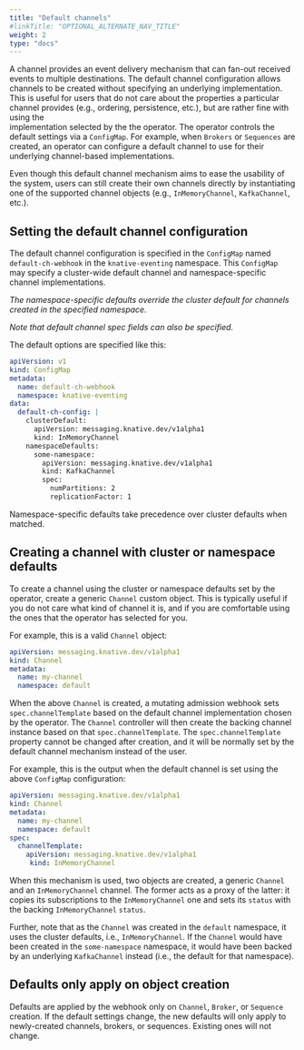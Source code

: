 ```yaml
---
title: "Default channels"
#linkTitle: "OPTIONAL_ALTERNATE_NAV_TITLE"
weight: 2
type: "docs"
---
```


A channel provides an event delivery mechanism that can fan-out received events to multiple destinations. 
The default channel configuration allows channels to be created without
specifying an underlying implementation. This is useful for users that do not care about the properties a particular 
channel provides (e.g., ordering, persistence, etc.), but are rather fine with using the  
implementation selected by the the operator. The operator controls the default settings via a `ConfigMap`. 
For example, when `Brokers` or `Sequences` are created, an operator can configure a default channel to use 
for their underlying channel-based implementations.

Even though this default channel mechanism aims to ease the usability of the system, users can still create their own 
channels directly by instantiating one of the supported channel objects (e.g., `InMemoryChannel`, `KafkaChannel`, etc.).

## Setting the default channel configuration

The default channel configuration is specified in the `ConfigMap` named
`default-ch-webhook` in the `knative-eventing` namespace. This `ConfigMap`
may specify a cluster-wide default channel and namespace-specific
channel implementations.

_The namespace-specific defaults override the cluster default for channels
created in the specified namespace._

_Note that default channel spec fields can also be specified._

The default options are specified like this:

```yaml
apiVersion: v1
kind: ConfigMap
metadata:
  name: default-ch-webhook
  namespace: knative-eventing
data:
  default-ch-config: |
    clusterDefault:
      apiVersion: messaging.knative.dev/v1alpha1
      kind: InMemoryChannel
    namespaceDefaults:
      some-namespace:
        apiVersion: messaging.knative.dev/v1alpha1
        kind: KafkaChannel
        spec:
          numPartitions: 2
          replicationFactor: 1
```

Namespace-specific defaults take precedence over cluster defaults when matched.

## Creating a channel with cluster or namespace defaults

To create a channel using the cluster or namespace defaults set by the operator, create a generic `Channel` custom object. 
This is typically useful if you do not care what kind of channel it is, and if you are comfortable using the ones that 
the operator has selected for you.

For example, this is a valid `Channel` object:

```yaml
apiVersion: messaging.knative.dev/v1alpha1
kind: Channel
metadata:
  name: my-channel
  namespace: default
```

When the above `Channel` is created, a mutating admission webhook sets `spec.channelTemplate` based on the default channel 
implementation chosen by the operator. The `Channel` controller will then create the backing channel instance based on 
that `spec.channelTemplate`. The `spec.channelTemplate` property cannot be changed after creation, and it will be normally 
set by the default channel mechanism instead of the user.

For example, this is the output when the default channel is set using the above `ConfigMap` configuration:

```yaml
apiVersion: messaging.knative.dev/v1alpha1
kind: Channel
metadata:
  name: my-channel
  namespace: default
spec:
  channelTemplate:
    apiVersion: messaging.knative.dev/v1alpha1
￼    kind: InMemoryChannel
```

When this mechanism is used, two objects are created, a generic `Channel` and an `InMemoryChannel` channel. 
The former acts as a proxy of the latter: it copies its subscriptions to the `InMemoryChannel` one and sets its `status`
with the backing `InMemoryChannel` `status`. 

Further, note that as the `Channel` was created in the `default` namespace, it uses the cluster defaults, i.e., `InMemoryChannel`. 
If the `Channel` would have been created in the `some-namespace` namespace, it would have been backed by an underlying 
`KafkaChannel` instead (i.e., the default for that namespace).

## Defaults only apply on object creation

Defaults are applied by the webhook only on `Channel`, `Broker`, or `Sequence` creation. If the default
settings change, the new defaults will only apply to newly-created channels, brokers, or sequences.
Existing ones will not change.
